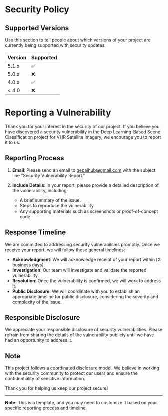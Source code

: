 # Security Policy

## Supported Versions

Use this section to tell people about which versions of your project are
currently being supported with security updates.

| Version | Supported          |
| ------- | ------------------ |
| 5.1.x   | :white_check_mark: |
| 5.0.x   | :x:                |
| 4.0.x   | :white_check_mark: |
| < 4.0   | :x:                |

# Reporting a Vulnerability

Thank you for your interest in the security of our project. If you believe you have discovered a security vulnerability in the Deep Learning-Based Scene Classification project for VHR Satellite Imagery, we encourage you to report it to us.

## Reporting Process

1. **Email**: Please send an email to [geoaihub@gmail.com](mailto:geoaihub@gmail.com) with the subject line "Security Vulnerability Report."

2. **Include Details**: In your report, please provide a detailed description of the vulnerability, including:

   - A brief summary of the issue.
   - Steps to reproduce the vulnerability.
   - Any supporting materials such as screenshots or proof-of-concept code.

## Response Timeline

We are committed to addressing security vulnerabilities promptly. Once we receive your report, we will follow these general timelines:

- **Acknowledgment**: We will acknowledge receipt of your report within [X business days].
- **Investigation**: Our team will investigate and validate the reported vulnerability.
- **Resolution**: Once the vulnerability is confirmed, we will work to address it.
- **Public Disclosure**: We will coordinate with you to establish an appropriate timeline for public disclosure, considering the severity and complexity of the issue.

## Responsible Disclosure

We appreciate your responsible disclosure of security vulnerabilities. Please refrain from sharing the details of the vulnerability publicly until we have had an opportunity to address it.

## Note

This project follows a coordinated disclosure model. We believe in working with the security community to protect our users and ensure the confidentiality of sensitive information.

Thank you for helping us keep our project secure!

---
**Note:** This is a template, and you may need to customize it based on your specific reporting process and timeline.
